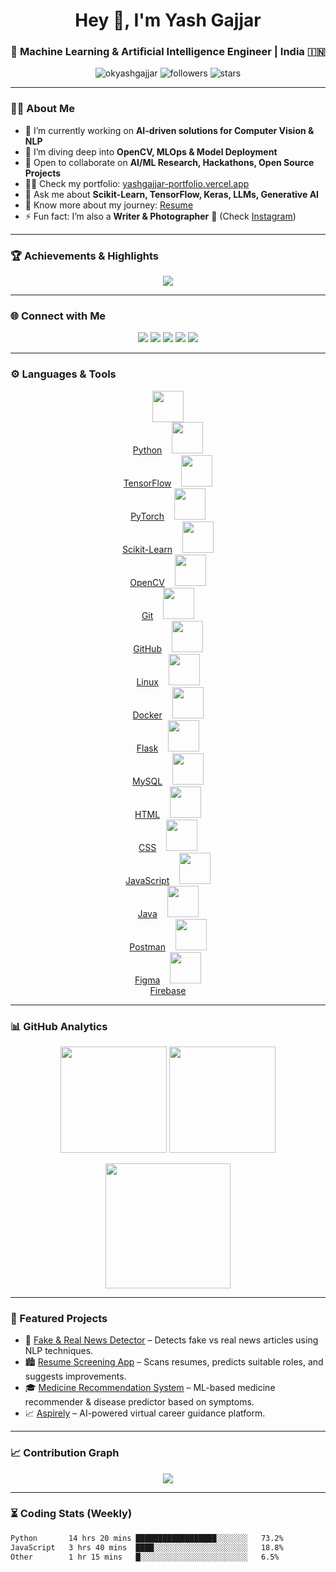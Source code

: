 <!-- Dynamic & Professional GitHub Profile for Yash Gajjar -->

<h1 align="center">Hey 👋, I'm Yash Gajjar</h1>
<h3 align="center">🚀 Machine Learning & Artificial Intelligence Engineer | India 🇮🇳</h3>

<p align="center">
  <img src="https://komarev.com/ghpvc/?username=okyashgajjar&label=Profile%20views&color=0e75b6&style=flat" alt="okyashgajjar" />
  <img src="https://img.shields.io/github/followers/okyashgajjar?label=Followers&style=social" alt="followers" />
  <img src="https://img.shields.io/github/stars/okyashgajjar?label=Stars&style=social" alt="stars" />
</p>

---

### 🧑‍💻 About Me  
- 🔭 I’m currently working on **AI-driven solutions for Computer Vision & NLP**  
- 🌱 I’m diving deep into **OpenCV, MLOps & Model Deployment**  
- 🤝 Open to collaborate on **AI/ML Research, Hackathons, Open Source Projects**  
- 👨‍💻 Check my portfolio: [yashgajjar-portfolio.vercel.app](https://yashgajjar-portfolio.vercel.app)  
- 💬 Ask me about **Scikit-Learn, TensorFlow, Keras, LLMs, Generative AI**  
- 📄 Know more about my journey: [Resume](https://drive.google.com/drive/folders/1dmxTyx0hygFcKRmdBi3zubS7-xvUA8Ta?usp=drive_link)  
- ⚡ Fun fact: I’m also a **Writer & Photographer** 📸 (Check [Instagram](https://instagram.com/growingyash))  

---

### 🏆 Achievements & Highlights  
<p align="center">
  <img src="https://github-profile-trophy.vercel.app/?username=okyashgajjar&theme=onedark&no-frame=true&margin-w=15&margin-h=15" />
</p>

---

### 🌐 Connect with Me  
<p align="center">
  <a href="https://twitter.com/gajjaryash02"><img src="https://img.shields.io/badge/Twitter-1DA1F2?style=for-the-badge&logo=twitter&logoColor=white"></a>
  <a href="https://linkedin.com/in/okyashgajjar"><img src="https://img.shields.io/badge/LinkedIn-0077B5?style=for-the-badge&logo=linkedin&logoColor=white"></a>
  <a href="https://kaggle.com/okyashgajjar"><img src="https://img.shields.io/badge/Kaggle-20BEFF?style=for-the-badge&logo=kaggle&logoColor=white"></a>
  <a href="https://medium.com/@okyashgajjar"><img src="https://img.shields.io/badge/Medium-000?style=for-the-badge&logo=medium&logoColor=white"></a>
  <a href="https://instagram.com/growingyash"><img src="https://img.shields.io/badge/Instagram-E4405F?style=for-the-badge&logo=instagram&logoColor=white"></a>
</p>

---

### ⚙️ Languages & Tools  
<p align="center">
  <a href="https://www.python.org"><img src="https://skillicons.dev/icons?i=python" height="50"/><br>Python</a> &nbsp;&nbsp;
  <a href="https://www.tensorflow.org"><img src="https://skillicons.dev/icons?i=tensorflow" height="50"/><br>TensorFlow</a> &nbsp;&nbsp;
  <a href="https://pytorch.org/"><img src="https://skillicons.dev/icons?i=pytorch" height="50"/><br>PyTorch</a> &nbsp;&nbsp;
  <a href="https://scikit-learn.org/"><img src="https://skillicons.dev/icons?i=sklearn" height="50"/><br>Scikit-Learn</a> &nbsp;&nbsp;
  <a href="https://opencv.org/"><img src="https://skillicons.dev/icons?i=opencv" height="50"/><br>OpenCV</a> &nbsp;&nbsp;
  <a href="https://git-scm.com/"><img src="https://skillicons.dev/icons?i=git" height="50"/><br>Git</a> &nbsp;&nbsp;
  <a href="https://github.com/"><img src="https://skillicons.dev/icons?i=github" height="50"/><br>GitHub</a> &nbsp;&nbsp;
  <a href="https://www.linux.org/"><img src="https://skillicons.dev/icons?i=linux" height="50"/><br>Linux</a> &nbsp;&nbsp;
  <a href="https://www.docker.com/"><img src="https://skillicons.dev/icons?i=docker" height="50"/><br>Docker</a> &nbsp;&nbsp;
  <a href="https://flask.palletsprojects.com/"><img src="https://skillicons.dev/icons?i=flask" height="50"/><br>Flask</a> &nbsp;&nbsp;
  <a href="https://www.mysql.com/"><img src="https://skillicons.dev/icons?i=mysql" height="50"/><br>MySQL</a> &nbsp;&nbsp;
  <a href="https://developer.mozilla.org/en-US/docs/Web/HTML"><img src="https://skillicons.dev/icons?i=html" height="50"/><br>HTML</a> &nbsp;&nbsp;
  <a href="https://developer.mozilla.org/en-US/docs/Web/CSS"><img src="https://skillicons.dev/icons?i=css" height="50"/><br>CSS</a> &nbsp;&nbsp;
  <a href="https://developer.mozilla.org/en-US/docs/Web/JavaScript"><img src="https://skillicons.dev/icons?i=js" height="50"/><br>JavaScript</a> &nbsp;&nbsp;
  <a href="https://www.java.com/"><img src="https://skillicons.dev/icons?i=java" height="50"/><br>Java</a> &nbsp;&nbsp;
  <a href="https://www.postman.com/"><img src="https://skillicons.dev/icons?i=postman" height="50"/><br>Postman</a> &nbsp;&nbsp;
  <a href="https://www.figma.com/"><img src="https://skillicons.dev/icons?i=figma" height="50"/><br>Figma</a> &nbsp;&nbsp;
  <a href="https://firebase.google.com/"><img src="https://skillicons.dev/icons?i=firebase" height="50"/><br>Firebase</a>
</p>


---

### 📊 GitHub Analytics  
<p align="center">
  <img src="https://github-readme-stats.vercel.app/api?username=okyashgajjar&show_icons=true&theme=tokyonight" height="170" />
  <img src="https://github-readme-stats.vercel.app/api/top-langs/?username=okyashgajjar&layout=compact&theme=tokyonight" height="170" />
</p>

<p align="center">
  <img src="https://github-readme-streak-stats.herokuapp.com?user=okyashgajjar&theme=tokyonight&hide_border=true" height="200" />
</p>

---

### 🚀 Featured Projects  
- 🤖 [Fake & Real News Detector](https://github.com/okyashgajjar/Fake-Real-News-Detector) – Detects fake vs real news articles using NLP techniques.  
- 🏙️ [Resume Screening App](https://github.com/okyashgajjar/Resume-Screening-App) – Scans resumes, predicts suitable roles, and suggests improvements.  
- 🎓 [Medicine Recommendation System](https://github.com/okyashgajjar/Medicine-Recommandation-System) – ML-based medicine recommender & disease predictor based on symptoms.  
- 📈 [Aspirely](https://github.com/okyashgajjar/Aspirely) – AI-powered virtual career guidance platform.  


---

### 📈 Contribution Graph  
<p align="center">
  <img src="https://github-readme-activity-graph.vercel.app/graph?username=okyashgajjar&theme=react-dark" />
</p>

---

### ⏳ Coding Stats (Weekly)  
<!--START_SECTION:waka-->
```txt
Python       14 hrs 20 mins ██████████████████░░░░░░░   73.2%  
JavaScript   3 hrs 40 mins  ████░░░░░░░░░░░░░░░░░░░░░   18.8%  
Other        1 hr 15 mins   █░░░░░░░░░░░░░░░░░░░░░░░░   6.5%  
